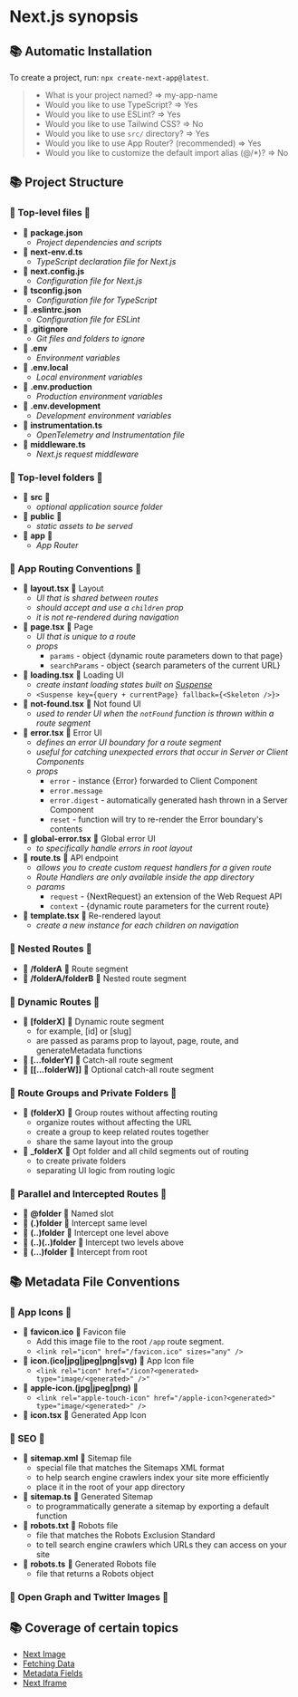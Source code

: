 # Next.js synopsis

## 📚 Automatic Installation
To create a project, run: ``npx create-next-app@latest``.
>   + What is your project named? => my-app-name
>   +  Would you like to use TypeScript? => Yes
>   +  Would you like to use ESLint? => Yes
>   +  Would you like to use Tailwind CSS? => No
>   +  Would you like to use `src/` directory? => Yes
>   +  Would you like to use App Router? (recommended) => Yes
>   +  Would you like to customize the default import alias (@/*)? => No

## 📚 Project Structure

### 💢 Top-level files 💢
+ 📄 **package.json**
    - _Project dependencies and scripts_
+ 📄 **next-env.d.ts**
    - _TypeScript declaration file for Next.js_
+ 📄 **next.config.js**
    - _Configuration file for Next.js_
+ 📄 **tsconfig.json**
    - _Configuration file for TypeScript_
+ 📄 **.eslintrc.json**
    - _Configuration file for ESLint_
+ 📄 **.gitignore**
    - _Git files and folders to ignore_
+ 📄 **.env**
    - _Environment variables_
+ 📄 **.env.local**
    - _Local environment variables_
+ 📄 **.env.production**
    - _Production environment variables_
+ 📄 **.env.development**
    - _Development environment variables_
+ 📄 **instrumentation.ts**
    - _OpenTelemetry and Instrumentation file_
+ 📄 **middleware.ts**
    - _Next.js request middleware_

### 💢 Top-level folders 💢
+ 📁 **src** 📁
    - _optional application source folder_
+ 📁 **public** 📁
    - _static assets to be served_
+ 📁 **app** 📁
    - _App Router_

### 💢 App Routing Conventions 💢
+ 📄 **layout.tsx** 📄 Layout
    - _UI that is shared between routes_
    - _should accept and use a `children` prop_
    - _it is not re-rendered during navigation_
+ 📄 **page.tsx** 📄 Page
    - _UI that is unique to a route_
    - _props_
      * `params` - object {dynamic route parameters down to that page}
      * `searchParams` - object {search parameters of the current URL}
+ 📄 **loading.tsx** 📄 Loading UI
    - _create instant loading states built on [Suspense](https://nextjs.org/docs/app/building-your-application/routing/loading-ui-and-streaming)_
    - `<Suspense key={query + currentPage} fallback={<Skeleton />}>`
+ 📄 **not-found.tsx** 📄 Not found UI
    - _used to render UI when the `notFound` function is thrown within a route segment_
+ 📄 **error.tsx** 📄 Error UI
    - _defines an error UI boundary for a route segment_
    - _useful for catching unexpected errors that occur in Server or Client Components_
    - _props_
      * `error` - instance {Error} forwarded to Client Component
      * `error.message`
      * `error.digest` - automatically generated hash thrown in a Server Component
      * `reset` - function will try to re-render the Error boundary's contents
+ 📄 **global-error.tsx** 📄 Global error UI
    - _to specifically handle errors in root layout_ 
+ 📄 **route.ts** 📄 API endpoint
    - _allows you to create custom request handlers for a given route_
    - _Route Handlers are only available inside the app directory_
    - _params_
      * `request` - {NextRequest} an extension of the Web Request API
      * `context` - {dynamic route parameters for the current route}    
+ 📄 **template.tsx** 📄 Re-rendered layout
    - _create a new instance for each children on navigation_

### 💢 Nested Routes 💢
+ 📁 **/folderA** 📁 Route segment
+ 📁 **/folderA/folderB** 📁 Nested route segment

### 💢 Dynamic Routes 💢
+ 📁 **[folderX]** 📁 Dynamic route segment
    - for example, [id] or [slug]
    - are passed as params prop to layout, page, route, and generateMetadata functions
+ 📁 **[...folderY]** 📁 Catch-all route segment
+ 📁 **[[...folderW]]** 📁 Optional catch-all route segment

### 💢 Route Groups and Private Folders 💢
+ 📁 **(folderX)** 📁 Group routes without affecting routing
    - organize routes without affecting the URL
    - create a group to keep related routes together
    - share the same layout into the group
+ 📁 **_folderX** 📁 Opt folder and all child segments out of routing
    - to create private folders
    - separating UI logic from routing logic

### 💢 Parallel and Intercepted Routes 💢
+ 📁 **@folder** 📁 Named slot
+ 📁 **(.)folder** 📁 Intercept same level
+ 📁 **(..)folder** 📁 Intercept one level above
+ 📁 **(..)(..)folder** 📁 Intercept two levels above
+ 📁 **(...)folder** 📁 Intercept from root

## 📚 Metadata File Conventions

### 💢 App Icons 💢
+ 📄 **favicon.ico** 📄 Favicon file
    - Add this image file to the root `/app` route segment.
    - ``<link rel="icon" href="/favicon.ico" sizes="any" />``
+ 📄 **icon.(ico|jpg|jpeg|png|svg)** 📄 App Icon file
    - ``<link rel="icon" href="/icon?<generated> type="image/<generated>" />"``
+ 📄 **apple-icon.(jpg|jpeg|png)** 📄
    - ``<link rel="apple-touch-icon" href="/apple-icon?<generated>" type="image/<generated>" />``
+ 📄 **icon.tsx** 📄 Generated App Icon


### 💢 SEO 💢
+ 📄 **sitemap.xml** 📄 Sitemap file
    - special file that matches the Sitemaps XML format
    - to help search engine crawlers index your site more efficiently
    - place it in the root of your app directory
+ 📄 **sitemap.ts** 📄 Generated Sitemap
    - to programmatically generate a sitemap by exporting a default function
+ 📄 **robots.txt** 📄 Robots file
    - file that matches the Robots Exclusion Standard
    - to tell search engine crawlers which URLs they can access on your site
+ 📄 **robots.ts** 📄 Generated Robots file
    - file that returns a Robots object

### 💢 Open Graph and Twitter Images 💢


## 📚 Coverage of certain topics

+ [Next Image](https://github.com/SKindij/Next.js-synopsis/blob/main/Next-Image.md)
+ [Fetching Data](https://github.com/SKindij/Next.js-synopsis/blob/main/DB-Fetching-Data.md)
+ [Metadata Fields](https://github.com/SKindij/Next.js-synopsis/blob/main/Metadata-Fields.md)
+ [Next Iframe](https://github.com/SKindij/Next.js-synopsis/blob/main/Next-Iframe.md)















